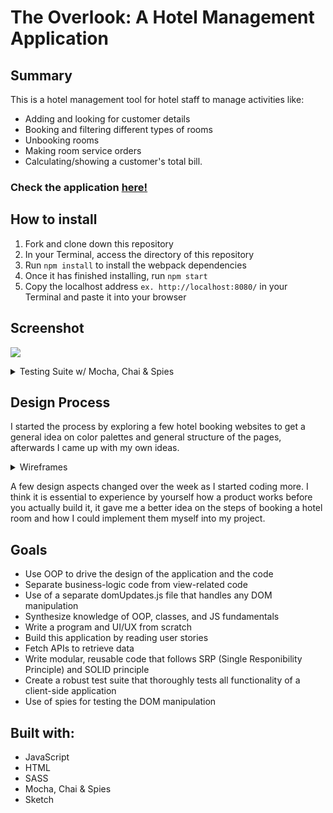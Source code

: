 # The Overlook: A Hotel Management Application

## Summary

This is a hotel management tool for hotel staff to manage activities like:
- Adding and looking for customer details
- Booking and filtering different types of rooms
- Unbooking rooms
- Making room service orders
- Calculating/showing a customer's total bill.

### Check the application [here!](https://edwindelbosque.github.io/TheOverlook/)

## How to install

1. Fork and clone down this repository
2. In your Terminal, access the directory of this repository
3. Run `npm install` to install the webpack dependencies
4. Once it has finished installing, run `npm start`
5. Copy the localhost address `ex. http://localhost:8080/` in your Terminal and paste it into your browser

## Screenshot

![](https://user-images.githubusercontent.com/48811985/65086870-f895b180-d9a2-11e9-9e09-9a7c55314eab.gif)
<details>
 <summary>Testing Suite w/ Mocha, Chai & Spies</summary>
<img width="601" src="https://user-images.githubusercontent.com/48811985/65086593-e9faca80-d9a1-11e9-9876-09e86e868111.png">
</details>

## Design Process

I started the process by exploring a few hotel booking websites to get a general idea on color palettes and general structure of the pages, afterwards I came up with my own ideas.

<details>
  <summary>Wireframes</summary>
<img width="600" src="https://user-images.githubusercontent.com/48811985/65087578-d2bddc00-d9a5-11e9-8999-ff7099f07455.jpg">
<img width="600" src="https://user-images.githubusercontent.com/48811985/65087436-37c50200-d9a5-11e9-8de9-78a8bcb2587f.jpg">
<img width="1431"  src="https://user-images.githubusercontent.com/48811985/65087026-9e492080-d9a3-11e9-9803-23818bb69810.png">
<img width="1552" src="https://user-images.githubusercontent.com/48811985/65087038-a739f200-d9a3-11e9-92b7-a21a88dbb879.png">
  </details>

A few design aspects changed over the week as I started coding more.
I think it is essential to experience by yourself how a product works before you actually build it, it gave me a better idea on the steps of booking a hotel room and how I could implement them myself into my project.

## Goals

- Use OOP to drive the design of the application and the code
- Separate business-logic code from view-related code
- Use of a separate domUpdates.js file that handles any DOM manipulation
- Synthesize knowledge of OOP, classes, and JS fundamentals
- Write a program and UI/UX from scratch
- Build this application by reading user stories
- Fetch APIs to retrieve data
- Write modular, reusable code that follows SRP (Single Responibility Principle) and SOLID principle
- Create a robust test suite that thoroughly tests all functionality of a client-side application
- Use of spies for testing the DOM manipulation

## Built with:

- JavaScript
- HTML
- SASS
- Mocha, Chai & Spies
- Sketch
